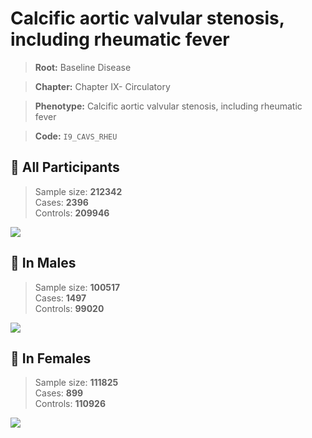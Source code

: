 # Calcific aortic valvular stenosis, including rheumatic fever

> **Root:** Baseline Disease  

> **Chapter:** Chapter IX- Circulatory  

> **Phenotype:** Calcific aortic valvular stenosis, including rheumatic fever  

> **Code:** `I9_CAVS_RHEU`

## 🧪 All Participants  
> Sample size: **212342**  
> Cases: **2396**  
> Controls: **209946**
<img src="/Disease/Figures/ALL/Incidence/I9_CAVS_RHEU.png"/>
<CsvTable src="/Disease/Data/ALL/Incidence/COX_I9_CAVS_RHEU.csv" label="🔍 View full results" />

## 👨 In Males  
> Sample size: **100517**  
> Cases: **1497**  
> Controls: **99020**
<img src="/Disease/Figures/Male/Incidence/I9_CAVS_RHEU.png"/>
<CsvTable src="/Disease/Data/Male/Incidence/COX_I9_CAVS_RHEU.csv" label="🔍 View full results" />

## 👩 In Females  
> Sample size: **111825**  
> Cases: **899**  
> Controls: **110926**
<img src="/Disease/Figures/Female/Incidence/I9_CAVS_RHEU.png"/>
<CsvTable src="/Disease/Data/Female/Incidence/COX_I9_CAVS_RHEU.csv" label="🔍 View full results" />
